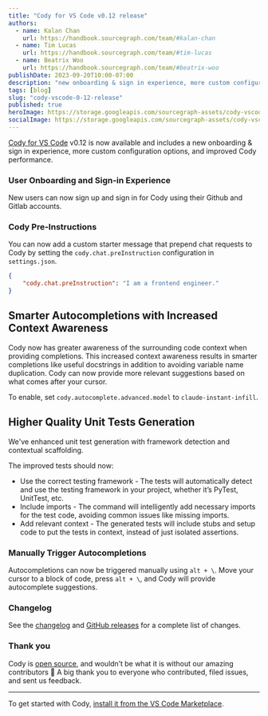 ```yaml
---
title: "Cody for VS Code v0.12 release"
authors:
  - name: Kalan Chan
    url: https://handbook.sourcegraph.com/team/#kalan-chan
  - name: Tim Lucas
    url: https://handbook.sourcegraph.com/team/#tim-lucas
  - name: Beatrix Woo
    url: https://handbook.sourcegraph.com/team/#beatrix-woo  
publishDate: 2023-09-20T10:00-07:00
description: "new onboarding & sign in experience, more custom configuration options, and improved Cody performance"
tags: [blog]
slug: "cody-vscode-0-12-release"
published: true
heroImage: https://storage.googleapis.com/sourcegraph-assets/cody-vscode-0.12.0-og-image.jpg
socialImage: https://storage.googleapis.com/sourcegraph-assets/cody-vscode-0.12.0-og-image.jpg
---
```


[Cody for VS Code](https://marketplace.visualstudio.com/items?itemName=sourcegraph.cody-ai) v0.12 is now available and includes a new onboarding & sign in experience, more custom configuration options, and improved Cody performance.

### User Onboarding and Sign-in Experience

New users can now sign up and sign in for Cody using their Github and Gitlab accounts. 

### Cody Pre-Instructions

You can now add a custom starter message that prepend chat requests to Cody by setting the `cody.chat.preInstruction` configuration in `settings.json`.

```json
{
    "cody.chat.preInstruction": "I am a frontend engineer."
}
```

## Smarter Autocompletions with Increased Context Awareness

Cody now has greater awareness of the surrounding code context when providing completions. This increased context awareness results in smarter completions like useful docstrings in addition to avoiding variable name duplication. Cody can now provide more relevant suggestions based on what comes after your cursor.

To enable, set `cody.autocomplete.advanced.model` to `claude-instant-infill`.

## Higher Quality Unit Tests Generation

We've enhanced unit test generation with framework detection and contextual scaffolding.

The improved tests should now:
- Use the correct testing framework - The tests will automatically detect and use the testing framework in your project, whether it’s PyTest, UnitTest, etc.
- Include imports - The command will intelligently add necessary imports for the test code, avoiding common issues like missing imports. 
- Add relevant context - The generated tests will include stubs and setup code to put the tests in context, instead of just isolated assertions.

### Manually Trigger Autocompletions

Autocompletions can now be triggered manually using `alt + \`. Move your cursor to a block of code, press `alt + \`, and Cody will provide autocomplete suggestions. 

### Changelog

See the [changelog](https://github.com/sourcegraph/cody/blob/main/vscode/CHANGELOG.md) and [GitHub releases](https://github.com/sourcegraph/cody/releases) for a complete list of changes.

### Thank you

Cody is [open source](https://github.com/sourcegraph/cody), and wouldn’t be what it is without our amazing contributors 💖 A big thank you to everyone who contributed, filed issues, and sent us feedback.

<hr style={{marginTop:"2rem",marginBottom:"2rem"}}/>

To get started with Cody, [install it from the VS Code Marketplace](https://marketplace.visualstudio.com/items?itemName=sourcegraph.cody-ai).
